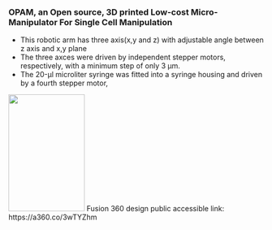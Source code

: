 ### OPAM, an Open source, 3D printed Low-cost Micro-Manipulator For Single Cell Manipulation
* This robotic arm has three axis(x,y and z) with adjustable angle between z axis and x,y plane
* The three axces were driven by independent stepper motors, respectively, with a minimum step of only 3 μm.
* The 20-μl microliter syringe was fitted into a syringe housing and driven by a fourth stepper motor,   
<img src="https://i.imgur.com/9b1Pkgj.png" width="150" height="230">
Fusion 360 design public accessible link: https://a360.co/3wTYZhm

